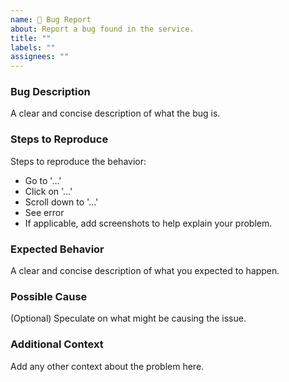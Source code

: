```yaml
---
name: 🐛 Bug Report
about: Report a bug found in the service.
title: ""
labels: ""
assignees: ""
---
```


### Bug Description

A clear and concise description of what the bug is.

### Steps to Reproduce

Steps to reproduce the behavior:

- Go to '...'
- Click on '...'
- Scroll down to '...'
- See error
- If applicable, add screenshots to help explain your problem.

### Expected Behavior

A clear and concise description of what you expected to happen.

### Possible Cause

(Optional) Speculate on what might be causing the issue.

### Additional Context

Add any other context about the problem here.
